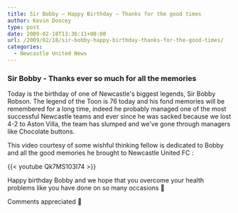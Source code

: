 ```yaml
---
title: Sir Bobby – Happy Birthday – Thanks for the good times
author: Kevin Doocey
type: post
date: 2009-02-18T13:36:11+00:00
url: /2009/02/18/sir-bobby-happy-birthday-thanks-for-the-good-times/
categories:
  - Newcastle United News
---
```


### Sir Bobby - Thanks ever so much for all the memories

Today is the birthday of one of Newcastle's biggest legends, Sir Bobby Robson. The legend of the Toon is 76 today and his fond memories will be remembered for a long time, indeed he probably managed one of the most successful Newcastle teams and ever since he was sacked because we lost 4-2 to Aston Villa, the team has slumped and we've gone through managers like Chocolate buttons.

This video courtesy of some wishful thinking fellow is dedicated to Bobby and all the good memories he brought to Newcastle United FC :

{{< youtube Qk7MS103I74 >}}

Happy birthday Bobby and we hope that you overcome your health problems like you have done on so many occasions 🙂

Comments appreciated 🙂
